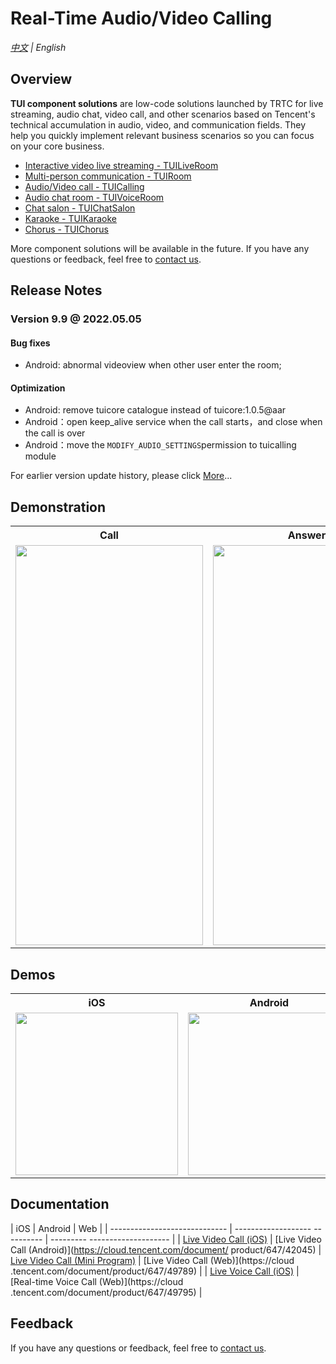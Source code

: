 # Real-Time Audio/Video Calling

_[中文](README.md) | English_

## Overview

**TUI component solutions** are low-code solutions launched by TRTC for live streaming, audio chat, video call, and other scenarios based on Tencent's technical accumulation in audio, video, and communication fields. They help you quickly implement relevant business scenarios so you can focus on your core business.

- [Interactive video live streaming - TUILiveRoom](https://github.com/tencentyun/TUILiveRoom/)
- [Multi-person communication - TUIRoom](https://github.com/tencentyun/TUIRoom/)
- [Audio/Video call - TUICalling](https://github.com/tencentyun/TUICalling/)
- [Audio chat room - TUIVoiceRoom](https://github.com/tencentyun/TUIVoiceRoom/)
- [Chat salon - TUIChatSalon](https://github.com/tencentyun/TUIChatSalon/)
- [Karaoke - TUIKaraoke](https://github.com/tencentyun/TUIKaraoke/)
- [Chorus - TUIChorus](https://github.com/tencentyun/TUIChorus/)

More component solutions will be available in the future. If you have any questions or feedback, feel free to [contact us](https://intl.cloud.tencent.com/contact-us).



## Release Notes
### Version 9.9 @ 2022.05.05
#### Bug fixes
- Android: abnormal videoview when other user enter the room;
####  Optimization
- Android: remove tuicore catalogue instead of tuicore:1.0.5@aar
- Android：open keep_alive service when the call starts，and close when the call is over
- Android：move the `MODIFY_AUDIO_SETTINGS`permission to tuicalling module

For earlier version update history, please click [More](./ReleaseNote.md)...



## Demonstration

<table>
<tr>
   <th>Call</th>
   <th>Answer</th>
 </tr>
<tr>
<td><img src="video1.gif" width="300px" height="640px"/></td>
<td><img src="video2.gif" width="300px" height="640px"/></td>
</tr>
</table>


## Demos

<table>
<tr>
   <th>iOS</th>
   <th>Android</th>
   <th>Web</th>
 </tr>
<tr>
<td><img src="https://liteav.sdk.qcloud.com/doc/res/trtc/picture/zh-cn/app_download_ios.png" width="260px"/></td>
<td><img src="https://qcloudimg.tencent-cloud.cn/raw/1027a02e38ae4aeb1ec9ef17ac1a953d.png" width="260px" /></td>
<td> <a href="https://web.sdk.qcloud.com/component/trtccalling/demo/web/latest/index.html#/login">1v1 audio and video call</a></td>
</tr>
</table>


## Documentation

| iOS | Android | Web |
| ----------------------------- | ------------------- ---------- | --------- -------------------- |
| [Live Video Call (iOS)](https://cloud.tencent.com/document/product/647/42044) | [Live Video Call (Android)](https://cloud.tencent.com/document/ product/647/42045) | [Live Video Call (Mini Program)](https://cloud.tencent.com/document/product/647/49379) | [Live Video Call (Web)](https://cloud .tencent.com/document/product/647/49789) |
| [Live Voice Call (iOS)](https://cloud.tencent.com/document/product/647/42046) | [Real-time Voice Call (Web)](https://cloud .tencent.com/document/product/647/49795) |



## Feedback

If you have any questions or feedback, feel free to [contact us](https://intl.cloud.tencent.com/contact-us).
